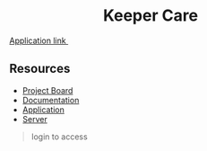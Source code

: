 <h1 align="center">Keeper Care</h1>
  
<a href="https://keepercare.herokuapp.com">
  Application link <img height="14" src="https://github.com/keepercare/documentation/blob/main/assets/logo512.png?raw=true"/>
</a>
  
## Resources
- [Project Board](https://github.com/users/keepercare/projects/1)
- [Documentation](https://github.com/keepercare/documentation)
- [Application](https://github.com/keepercare/application)
- [Server](https://github.com/keepercare/server)
> login to access
